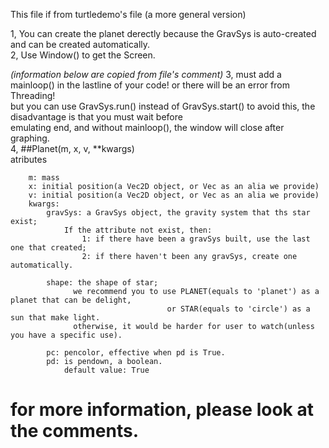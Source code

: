 This file if from turtledemo's file (a more general version)

1, You can create the planet derectly because the GravSys is auto-created and can be created automatically.  
2, Use Window() to get the Screen.

  _(information below are copied from file's comment)_
3, must add a mainloop() in the lastline of your code! or there will be an error from Threading!  
   but you can use GravSys.run() instead of GravSys.start() to avoid this, the disadvantage is that you must wait before  
   emulating end, and without mainloop(), the window will close after graphing.  
4, ##Planet(m, x, v, **kwargs)  
    atributes
```
    m: mass
    x: initial position(a Vec2D object, or Vec as an alia we provide)  
    v: initial position(a Vec2D object, or Vec as an alia we provide)  
    kwargs:  
        gravSys: a GravSys object, the gravity system that ths star exist;  
            If the attribute not exist, then:  
                1: if there have been a gravSys built, use the last one that created;  
                2: if there haven't been any gravSys, create one automatically.  

        shape: the shape of star;  
              we recommend you to use PLANET(equals to 'planet') as a planet that can be delight,  
                                   or STAR(equals to 'circle') as a sun that make light.   
              otherwise, it would be harder for user to watch(unless you have a specific use).  

        pc: pencolor, effective when pd is True.  
        pd: is pendown, a boolean.  
            default value: True  
```


# for more information, please look at the comments.
